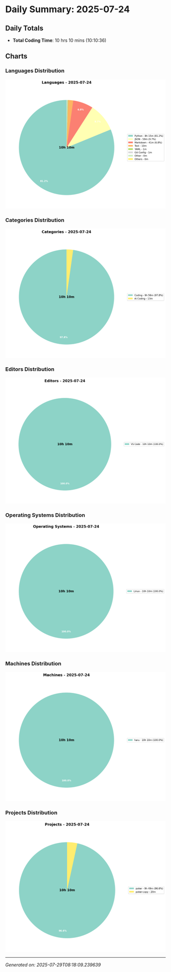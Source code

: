 # Daily Summary: 2025-07-24

## Daily Totals
- **Total Coding Time**: 10 hrs 10 mins (10:10:36)

## Charts

### Languages Distribution
![Languages](/charts/languages_-_2025-07-24.png)

### Categories Distribution
![Categories](/charts/categories_-_2025-07-24.png)

### Editors Distribution
![Editors](/charts/editors_-_2025-07-24.png)

### Operating Systems Distribution
![Operating Systems](/charts/operating_systems_-_2025-07-24.png)

### Machines Distribution
![Machines](/charts/machines_-_2025-07-24.png)

### Projects Distribution
![Projects](/charts/projects_-_2025-07-24.png)

---
*Generated on: 2025-07-29T08:18:09.239639*
